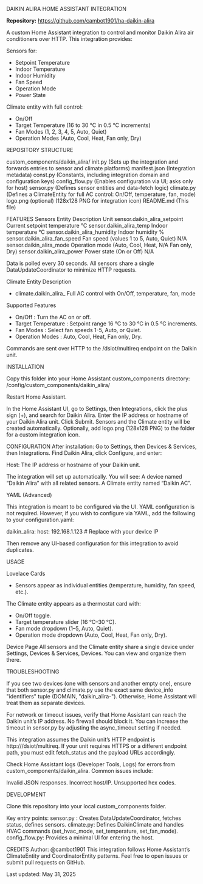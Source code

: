 DAIKIN ALIRA HOME ASSISTANT INTEGRATION

**Repository:** https://github.com/cambot1901/ha-daikin-alira

A custom Home Assistant integration to control and monitor Daikin Alira air conditioners over HTTP. This integration provides:

Sensors for:
  - Setpoint Temperature
  - Indoor Temperature
  - Indoor Humidity
  - Fan Speed
  - Operation Mode
  - Power State

Climate entity with full control:
  - On/Off
  - Target Temperature (16 to 30 °C in 0.5 °C increments)
  - Fan Modes (1, 2, 3, 4, 5, Auto, Quiet)
  - Operation Modes (Auto, Cool, Heat, Fan only, Dry)

REPOSITORY STRUCTURE

custom_components/daikin_alira/
  init.py (Sets up the integration and forwards entries to sensor and climate platforms)
  manifest.json (Integration metadata)
  const.py (Constants, including integration domain and configuration keys)
  config_flow.py (Enables configuration via UI; asks only for host)
  sensor.py (Defines sensor entities and data-fetch logic)
  climate.py (Defines a ClimateEntity for full AC control: On/Off, temperature, fan, mode)
  logo.png (optional) (128x128 PNG for integration icon)
  README.md (This file)

FEATURES
  Sensors
    Entity                         Description                             Unit
    sensor.daikin_alira_setpoint   Current setpoint temperature            °C
    sensor.daikin_alira_temp       Indoor temperature                      °C
    sensor.daikin_alira_humidity   Indoor humidity                         %
    sensor.daikin_alira_fan_speed  Fan speed (values 1 to 5, Auto, Quiet)  N/A
    sensor.daikin_alira_mode       Operation mode (Auto, Cool, Heat,       N/A
                                   Fan only, Dry)
    sensor.daikin_alira_power      Power state (On or Off)                 N/A

Data is polled every 30 seconds. All sensors share a single DataUpdateCoordinator to minimize HTTP requests.

Climate
Entity Description
  - climate.daikin_alira_<host> Full AC control with On/Off, temperature, fan, mode

Supported Features
  - On/Off : Turn the AC on or off.
  - Target Temperature : Setpoint range 16 °C to 30 °C in 0.5 °C increments.
  - Fan Modes : Select fan speeds 1-5, Auto, or Quiet.
  - Operation Modes : Auto, Cool, Heat, Fan only, Dry.

Commands are sent over HTTP to the /dsiot/multireq endpoint on the Daikin unit.

INSTALLATION

Copy this folder into your Home Assistant custom_components directory:
/config/custom_components/daikin_alira/

Restart Home Assistant.

In the Home Assistant UI, go to Settings, then Integrations, click the plus sign (+), and search for Daikin Alira.
Enter the IP address or hostname of your Daikin Alira unit.
Click Submit. Sensors and the Climate entity will be created automatically.
Optionally, add logo.png (128x128 PNG) to the folder for a custom integration icon.

CONFIGURATION
After installation:
  Go to Settings, then Devices & Services, then Integrations.
  Find Daikin Alira, click Configure, and enter:

Host: The IP address or hostname of your Daikin unit.

The integration will set up automatically. You will see:
A device named “Daikin Alira” with all related sensors.
A Climate entity named “Daikin AC”.

YAML (Advanced)

This integration is meant to be configured via the UI. YAML configuration is not required. However, if you wish to configure via YAML, add the following to your configuration.yaml:

daikin_alira:
host: 192.168.1.123 # Replace with your device IP

Then remove any UI-based configuration for this integration to avoid duplicates.

USAGE

Lovelace Cards
  - Sensors appear as individual entities (temperature, humidity, fan speed, etc.).

The Climate entity appears as a thermostat card with:
  - On/Off toggle.
  - Target temperature slider (16 °C–30 °C).
  - Fan mode dropdown (1–5, Auto, Quiet).
  - Operation mode dropdown (Auto, Cool, Heat, Fan only, Dry).

Device Page
  All sensors and the Climate entity share a single device under Settings, Devices & Services, Devices. You can view and organize them there.

TROUBLESHOOTING

If you see two devices (one with sensors and another empty one), ensure that both sensor.py and climate.py use the exact same device_info "identifiers" tuple (DOMAIN, "daikin_alira-<host>"). Otherwise, Home Assistant will treat them as separate devices.

For network or timeout issues, verify that Home Assistant can reach the Daikin unit’s IP address. No firewall should block it. You can increase the timeout in sensor.py by adjusting the async_timeout setting if needed.

This integration assumes the Daikin unit’s HTTP endpoint is http://<host>/dsiot/multireq. If your unit requires HTTPS or a different endpoint path, you must edit fetch_status and the payload URLs accordingly.

Check Home Assistant logs (Developer Tools, Logs) for errors from custom_components/daikin_alira. Common issues include:

Invalid JSON responses.
Incorrect host/IP.
Unsupported hex codes.

DEVELOPMENT

Clone this repository into your local custom_components folder.

Key entry points:
sensor.py : Creates DataUpdateCoordinator, fetches status, defines sensors.
climate.py: Defines DaikinClimate and handles HVAC commands (set_hvac_mode, set_temperature, set_fan_mode).
config_flow.py: Provides a minimal UI for entering the host.

CREDITS
Author: @cambot1901
This integration follows Home Assistant’s ClimateEntity and CoordinatorEntity patterns.
Feel free to open issues or submit pull requests on GitHub.

Last updated: May 31, 2025
